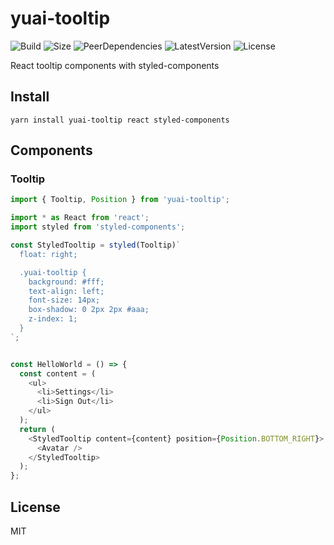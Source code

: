 # yuai-tooltip
![Build](https://badgen.net/travis/ozylog/yuai/master)
![Size](https://badgen.net/bundlephobia/minzip/yuai-tooltip)
![PeerDependencies](https://badgen.net/david/peer/ozylog/yuai-tooltip)
![LatestVersion](https://badgen.net/npm/v/yuai-tooltip)
![License](https://badgen.net/npm/license/yuai-tooltip)

<!-- ![Coveralls](https://badgen.net/coveralls/c/github/ozylog/vetch/master) -->

React tooltip components with styled-components

## Install
```
yarn install yuai-tooltip react styled-components
```

## Components

### Tooltip
```javascript
import { Tooltip, Position } from 'yuai-tooltip';

import * as React from 'react';
import styled from 'styled-components';

const StyledTooltip = styled(Tooltip)`
  float: right;

  .yuai-tooltip {
    background: #fff;
    text-align: left;
    font-size: 14px;
    box-shadow: 0 2px 2px #aaa;
    z-index: 1;
  }
`;


const HelloWorld = () => {
  const content = (
    <ul>
      <li>Settings</li>
      <li>Sign Out</li>
    </ul>
  );
  return (
    <StyledTooltip content={content} position={Position.BOTTOM_RIGHT}>
      <Avatar />
    </StyledTooltip>
  );
};
```

## License
MIT
